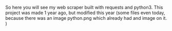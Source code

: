 So here you will see my web scraper built with requests and python3. This project was made 1 year ago, but modified this year (some files even today, because there was an image python.png which already had and image on it. )
